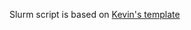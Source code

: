 Slurm script is based on [Kevin's template](https://github.com/kevinrue/OBDS_scripts/blob/main/slurm_template_short.sh)
